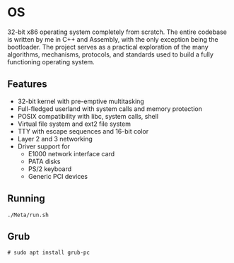 # OS

32-bit x86 operating system completely from scratch. The entire codebase is
written by me in C++ and Assembly, with the only exception being the bootloader.
The project serves as a practical exploration of the many algorithms,
mechanisms, protocols, and standards used to build a fully functioning operating
system.

## Features

* 32-bit kernel with pre-emptive multitasking
* Full-fledged userland with system calls and memory protection
* POSIX compatibility with libc, system calls, shell
* Virtual file system and ext2 file system
* TTY with escape sequences and 16-bit color
* Layer 2 and 3 networking
* Driver support for
  * E1000 network interface card
  * PATA disks
  * PS/2 keyboard
  * Generic PCI devices

## Running

```
./Meta/run.sh
```

## Grub

```
# sudo apt install grub-pc
```
